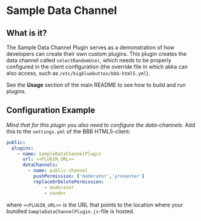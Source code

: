 # Sample Data Channel

## What is it?

The Sample Data Channel Plugin serves as a demonstration of how developers can create their own custom plugins. This plugin creates the data channel called `selectRandomUser`, which needs to be properly configured in the client configuration (the override file in which akka can also access, such as `/etc/bigbluebutton/bbb-html5.yml`).

See the **Usage** section of the main README to see how to build and run plugins.

## Configuration Example

*Mind that for this plugin you also need to configure the data-channels.*
Add this to the `settings.yml` of the BBB HTML5-client:

```yaml
public:
  plugins:
    - name: SampleDataChannelPlugin
      url: <<PLUGIN_URL>>
      dataChannels:
        - name: public-channel
          pushPermission: ['moderator','presenter']
          replaceOrDeletePermission:
              - moderator
              - sender
```

where `<<PLUGIN_URL>>` is the URL that points to the location where your bundled `SampleDataChannelPlugin.js`-file is hosted.
